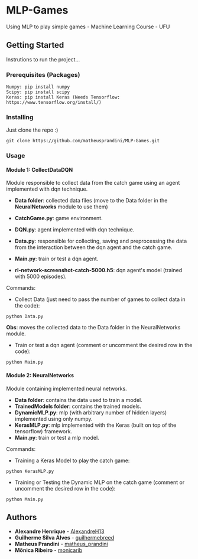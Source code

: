 # MLP-Games
Using MLP to play simple games - Machine Learning Course - UFU

## Getting Started

Instrutions to run the project...

### Prerequisites (Packages)
```
Numpy: pip install numpy
Scipy: pip install scipy
Keras: pip install Keras (Needs Tensorflow: https://www.tensorflow.org/install/)
```

### Installing

Just clone the repo :)

```
git clone https://github.com/matheusprandini/MLP-Games.git
```

### Usage

#### Module 1: **CollectDataDQN** 

Module responsible to collect data from the catch game using an agent implemented with dqn technique.

- **Data folder**: collected data files (move to the Data folder in the **NeuralNetworks** module to use them)
- **CatchGame.py**: game environment.
- **DQN.py**: agent implemented with dqn technique.
- **Data.py**: responsible for collecting, saving and preprocessing the data from the interaction between the dqn agent and the catch game.
- **Main.py**: train or test a dqn agent.

- **rl-network-screenshot-catch-5000.h5**: dqn agent's model (trained with 5000 episodes).

Commands:

- Collect Data (just need to pass the number of games to collect data in the code):
```
python Data.py
```
**Obs**: moves the collected data to the Data folder in the NeuralNetworks module.

- Train or test a dqn agent (comment or uncomment the desired row in the code):
```
python Main.py
```

#### Module 2: **NeuralNetworks** 

Module containing implemented neural networks.

- **Data folder**: contains the data used to train a model.
- **TrainedModels folder**: contains the trained models.
- **DynamicMLP.py**: mlp (with arbitrary number of hidden layers) implemented using only numpy.
- **KerasMLP.py**: mlp implemented with the Keras (built on top of the tensorflow) framework.
- **Main.py**: train or test a mlp model.

Commands:

- Training a Keras Model to play the catch game:
```
python KerasMLP.py
```

- Training or Testing the Dynamic MLP on the catch game (comment or uncomment the desired row in the code):
```
python Main.py
```

## Authors

* **Alexandre Henrique** - [AlexandreH13](https://github.com/AlexandreH13)
* **Guilherme Silva Alves** - [guilhermebreed](https://github.com/guilhermebreed)
* **Matheus Prandini** - [matheus_prandini](https://github.com/matheusprandini)
* **Mônica Ribeiro** - [monicarib](https://github.com/monicarib)
